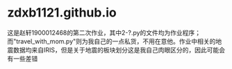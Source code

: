 # zdxb1121.github.io
这是赵轩1900012468的第二次作业，其中2-?.py的文件均为作业程序；而"travel_with_mom.py"则为我自己的一点私货，不用在意他。作业中相关的地震数据均来自IRIS，但是关于地震的板块划分这是我自己肉眼区分的，因此可能会有一些差错

